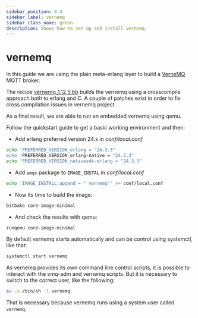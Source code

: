 ```yaml
---
sidebar_position: 4.4
sidebar_label: vernemq
sidebar_class_name: green
description: Shows how to set up and install vernemq.
---
```


# vernemq

In this guide we are using the plain meta-erlang layer to build a
[VerneMQ](hhttps://vernemq.com/) MQTT broker.

The recipe
[vernemq_1.12.5.bb](https://github.com/meta-erlang/meta-erlang/blob/master/recipes-connectivity/vernemq/vernemq_1.12.5.bb)
builds the vernemq using a crosscompile approach both to erlang and C. A couple
of patches exist in order to fix cross compilation issues in vernemq project.

As a final result, we are able to run an embedded vernemq using qemu.

Follow the quickstart guide to get a basic working environment and then:

- Add erlang preferred version 24.x in _conf/local.conf_

```bash
echo 'PREFERRED_VERSION_erlang = "24.3.3"
echo 'PREFERRED_VERSION_erlang-native = "24.3.3"
echo 'PREFERRED_VERSION_nativesdk-erlang = "24.3.3"
```

- Add `emqx` package to `IMAGE_INSTAL` in _conf/local.conf_

```bash
echo 'IMAGE_INSTALL:append = " vernemq"' >> conf/local.conf
```

- Now its time to build the image:

```bash
bitbake core-image-minimal
```

- And check the results with qemu:

```bash
runqemu core-image-minimal
```

By default vernemq starts automatically and can be control using systemctl, like
that:

```bash
systemctl start vernemq
```

As vernemq provides its own command line control scripts, it is possible to
interact with the vmq-adm and vernemq scripts. But it is necessary to switch to
the correct user, like the following:

```bash
su -s /bin/sh -l vernemq
```

That is necessary because vernemq runs using a system user called `vernemq`.
